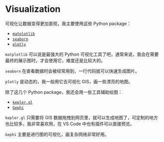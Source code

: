 Visualization
=============

可视化让数据变得更加直观，我主要使用这些 Python package：

* [`matplotlib`](https://matplotlib.org/stable/index.html)
* [`seaborn`](http://seaborn.pydata.org/tutorial.html)
* [`plotly`](https://plotly.com/python/)

`matplotlib` 可以说是最强大的 Python 可视化工具了吧，通常来说，我会在需要最终的展示图时，才会使用它，难度还是比较大的。

`seaborn` 在查看数据时会被经常用到，一行代码就可以快速生成图片。

`plotly` 是动态的，我一般用它去可视化 GIS，画一些漂亮的地图。

除了这几个 Python package，我还会用一些工具辅助绘图：

* [`kepler.gl`](https://kepler.gl/)
* [`Gephi`](https://gephi.org/)

`kepler.gl` 只需要将 GIS 数据拖拽到网页里，就可以生成地图了，可定制的地方也比较多，我非常喜欢用，在 VS Code 中也有插件可以直接预览。

`Gephi` 主要是进行图的可视化，画复杂网络非常好用。
